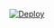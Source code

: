 [![Deploy](https://www.herokucdn.com/deploy/button.png)](https://dashboard.heroku.com/new?template=https://github.com/cqm3888/bbHX)
